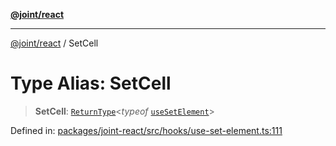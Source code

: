 [**@joint/react**](../README.md)

***

[@joint/react](../README.md) / SetCell

# Type Alias: SetCell

> **SetCell**: [`ReturnType`](https://www.typescriptlang.org/docs/handbook/utility-types.html#returntypetype)\<*typeof* [`useSetElement`](../functions/useSetElement.md)\>

Defined in: [packages/joint-react/src/hooks/use-set-element.ts:111](https://github.com/samuelgja/joint/blob/ba33b9b8c40870ffb787d62832f1ac6786fe7e98/packages/joint-react/src/hooks/use-set-element.ts#L111)
